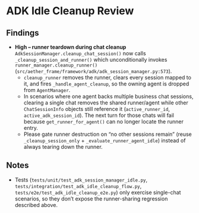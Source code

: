 # ADK Idle Cleanup Review

## Findings

- **High – runner teardown during chat cleanup**  
  `AdkSessionManager.cleanup_chat_session()` now calls `_cleanup_session_and_runner()` which unconditionally invokes `runner_manager.cleanup_runner()` (`src/aether_frame/framework/adk/adk_session_manager.py:573`).  
  - `cleanup_runner` removes the runner, clears every session mapped to it, and fires `_handle_agent_cleanup`, so the owning agent is dropped from `AgentManager`.  
  - In scenarios where one agent backs multiple business chat sessions, clearing a single chat removes the shared runner/agent while other `ChatSessionInfo` objects still reference it (`active_runner_id`, `active_adk_session_id`). The next turn for those chats will fail because `get_runner_for_agent()` can no longer locate the runner entry.  
  - Please gate runner destruction on “no other sessions remain” (reuse `_cleanup_session_only` + `_evaluate_runner_agent_idle`) instead of always tearing down the runner.

## Notes

- Tests (`tests/unit/test_adk_session_manager_idle.py`, `tests/integration/test_adk_idle_cleanup_flow.py`, `tests/e2e/test_adk_idle_cleanup_e2e.py`) only exercise single-chat scenarios, so they don’t expose the runner-sharing regression described above.

